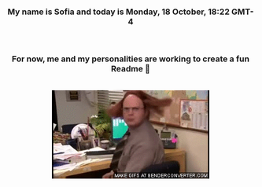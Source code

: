 


<div align="center">
<h3 >My name is Sofia and today is Monday, 18 October, 18:22 GMT-4</h3><br>
<h3 >For now, me and my personalities are working to create a fun Readme 👋
</h3><br>
<img src='img/dwight.gif' alt='working...'/>
</div>
